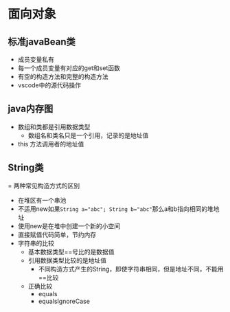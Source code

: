 # 面向对象  
## 标准javaBean类
- 成员变量私有
- 每一个成员变量有对应的get和set函数
- 有空的构造方法和完整的构造方法
- vscode中的源代码操作
## java内存图
- 数组和类都是引用数据类型
  - 数组名和类名只是一个引用，记录的是地址值
- this 方法调用者的地址值
## String类
= 两种常见构造方式的区别
  - 在堆区有一个串池
  - 不适用new如果`String a="abc"; String b="abc"`那么a和b指向相同的堆地址
  - 使用new是在堆中创建一个新的小空间
  - 直接赋值代码简单，节约内存
- 字符串的比较
  - 基本数据类型==号比的是数据值
  - 引用数据类型比较的是地址值
    - 不同构造方式产生的String，即使字符串相同，但是地址不同，不能用==比较
  - 正确比较
    - equals
    - equalsIgnoreCase